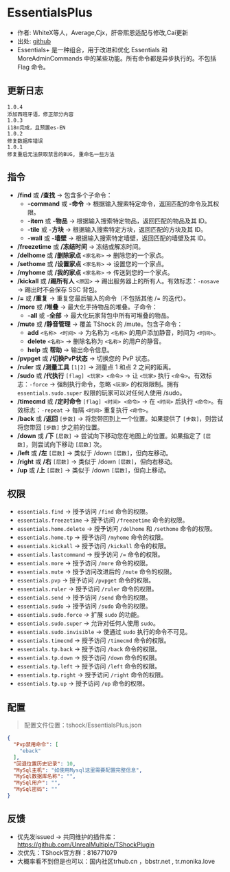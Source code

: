 # EssentialsPlus

- 作者: WhiteX等人，Average,Cjx，肝帝熙恩适配与修改,Cai更新
- 出处: [github](https://github.com/QuiCM/EssentialsPlus)
- Essentials+ 是一种组合，用于改进和优化 Essentials 和 MoreAdminCommands 中的某些功能。所有命令都是异步执行的。不包括 Flag 命令。

## 更新日志
```
1.0.4
添加西班牙语，修正部分内容
1.0.3
i18n完成，且预置es-EN
1.0.2
修复数据库错误
1.0.1 
修复重启无法获取禁言的BUG, 重命名一些方法
```

## 指令

- **/find** 或 **/查找** -> 包含多个子命令：
    - **-command** 或 **-命令** -> 根据输入搜索特定命令，返回匹配的命令及其权限。
    - **-item** 或 **-物品** -> 根据输入搜索特定物品，返回匹配的物品及其 ID。
    - **-tile** 或 **-方块** -> 根据输入搜索特定方块，返回匹配的方块及其 ID。
    - **-wall** 或 **-墙壁** -> 根据输入搜索特定墙壁，返回匹配的墙壁及其 ID。
- **/freezetime** 或 **/冻结时间** -> 冻结或解冻时间。
- **/delhome** 或 **/删除家点** `<家名称>` -> 删除您的一个家点。
- **/sethome** 或 **/设置家点** `<家名称>` -> 设置您的一个家点。
- **/myhome** 或 **/我的家点** `<家名称>` -> 传送到您的一个家点。
- **/kickall** 或 **/踢所有人** `<原因>` -> 踢出服务器上的所有人。有效标志：`-nosave` -> 踢出时不会保存 SSC 背包。
- **/=** 或 **/重复** -> 重复您最后输入的命令（不包括其他 /= 的迭代）。
- **/more** 或 **/堆叠** -> 最大化手持物品的堆叠。子命令：
    - **-all** 或 **-全部** -> 最大化玩家背包中所有可堆叠的物品。
- **/mute** 或 **/静音管理** -> 覆盖 TShock 的 /mute。包含子命令：
    - **add** `<名称> <时间>` -> 为名称为 `<名称>` 的用户添加静音，时间为 `<时间>`。
    - **delete** `<名称>` -> 删除名称为 `<名称>` 的用户的静音。
    - **help** 或 **帮助** -> 输出命令信息。
- **/pvpget** 或 **/切换PvP状态** -> 切换您的 PvP 状态。
- **/ruler** 或 **/测量工具** `[1|2]` -> 测量点 1 和点 2 之间的距离。
- **/sudo** 或 **/代执行** `[flag] <玩家> <命令>` -> 让 `<玩家>` 执行 `<命令>`。有效标志：`-force` -> 强制执行命令，忽略 `<玩家>` 的权限限制。拥有 `essentials.sudo.super` 权限的玩家可以对任何人使用 /sudo。
- **/timecmd** 或 **/定时命令** `[flag] <时间> <命令>` -> 在 `<时间>` 后执行 `<命令>`。有效标志：`-repeat` -> 每隔 `<时间>` 重复执行 `<命令>`。
- **/back** 或 **/返回** `[步数]` -> 将您带回到上一个位置。如果提供了 `[步数]`，则尝试将您带回 `[步数]` 步之前的位置。
- **/down** 或 **/下** `[层数]` -> 尝试向下移动您在地图上的位置。如果指定了 `[层数]`，则尝试向下移动 `[层数]` 次。
- **/left** 或 **/左** `[层数]` -> 类似于 /down `[层数]`，但向左移动。
- **/right** 或 **/右** `[层数]` -> 类似于 /down `[层数]`，但向右移动。
- **/up** 或 **/上** `[层数]` -> 类似于 /down `[层数]`，但向上移动。

## 权限

- `essentials.find` -> 授予访问 `/find` 命令的权限。
- `essentials.freezetime` -> 授予访问 `/freezetime` 命令的权限。
- `essentials.home.delete` -> 授予访问 `/delhome` 和 `/sethome` 命令的权限。
- `essentials.home.tp` -> 授予访问 `/myhome` 命令的权限。
- `essentials.kickall` -> 授予访问 `/kickall` 命令的权限。
- `essentials.lastcommand` -> 授予访问 `/=` 命令的权限。
- `essentials.more` -> 授予访问 `/more` 命令的权限。
- `essentials.mute` -> 授予访问改进后的 `/mute` 命令的权限。
- `essentials.pvp` -> 授予访问 `/pvpget` 命令的权限。
- `essentials.ruler` -> 授予访问 `/ruler` 命令的权限。
- `essentials.send` -> 授予访问 `/send` 命令的权限。
- `essentials.sudo` -> 授予访问 `/sudo` 命令的权限。
- `essentials.sudo.force` -> 扩展 `sudo` 的功能。
- `essentials.sudo.super` -> 允许对任何人使用 `sudo`。
- `essentials.sudo.invisible` -> 使通过 `sudo` 执行的命令不可见。
- `essentials.timecmd` -> 授予访问 `/timecmd` 命令的权限。
- `essentials.tp.back` -> 授予访问 `/back` 命令的权限。
- `essentials.tp.down` -> 授予访问 `/down` 命令的权限。
- `essentials.tp.left` -> 授予访问 `/left` 命令的权限。
- `essentials.tp.right` -> 授予访问 `/right` 命令的权限。
- `essentials.tp.up` -> 授予访问 `/up` 命令的权限。

## 配置
> 配置文件位置：tshock/EssentialsPlus.json
```json
{
  "Pvp禁用命令": [
    "eback"
  ],
  "回退位置历史记录": 10,
  "MySql主机": "如使用Mysql这里需要配置完整信息",
  "MySql数据库名称": "",
  "MySql用户": "",
  "MySql密码": ""
}
```
## 反馈
- 优先发issued -> 共同维护的插件库：https://github.com/UnrealMultiple/TShockPlugin
- 次优先：TShock官方群：816771079
- 大概率看不到但是也可以：国内社区trhub.cn ，bbstr.net , tr.monika.love

